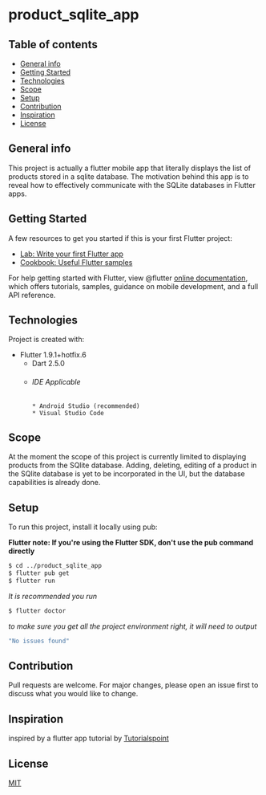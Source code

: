 # product_sqlite_app

## Table of contents
* [General info](#general-info)
* [Getting Started](#getting-started)
* [Technologies](#technologies)
* [Scope](#scope)
* [Setup](#setup)
* [Contribution](#contribution)
* [Inspiration](#inspiration)
* [License](#license)


## General info
This project is actually a flutter mobile app that literally displays the list of products stored in a sqlite database.
The motivation behind this app is to reveal how to effectively communicate with the SQLite databases in Flutter apps.

## Getting Started

A few resources to get you started if this is your first Flutter project:

- [Lab: Write your first Flutter app](https://flutter.dev/docs/get-started/codelab)
- [Cookbook: Useful Flutter samples](https://flutter.dev/docs/cookbook)

For help getting started with Flutter, view @flutter
[online documentation](https://flutter.dev/docs), which offers tutorials,
samples, guidance on mobile development, and a full API reference.

## Technologies
Project is created with:
* Flutter 1.9.1+hotfix.6
  * Dart 2.5.0
  * ###### IDE Applicable
        * Android Studio (recommended)
        * Visual Studio Code

## Scope
At the moment the scope of this project is currently limited to displaying products from the SQlite database.
 Adding, deleting, editing of a product in the SQlite database is yet to be incorporated in the UI,
  but the database capabilities  is already done.

## Setup
To run this project, install it locally using pub:


**Flutter note: If you're using the Flutter SDK, don't use the pub command directly**

```bash
$ cd ../product_sqlite_app
$ flutter pub get
$ flutter run
```

_It is recommended you run_
 ```bash
 $ flutter doctor
 ```
_to make sure you get all the project environment right, it will need to output_
  ```bash
  "No issues found"
  ```

## Contribution
Pull requests are welcome. For major changes, please open an issue first to discuss what you would like to change.

## Inspiration
inspired by a flutter app tutorial by [Tutorialspoint](https://www.tutorialspoint.com/flutter/flutter_database_concepts.htm)

## License
[MIT](https://github.com/CloudTechy/product_sqlite_app/blob/master/LICENSE)


